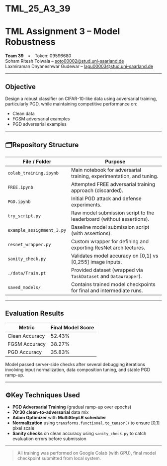 # TML_25_A3_39

# TML Assignment 3 – Model Robustness  

**Team 39** • Token: 09596680  
Soham Ritesh Tolwala – soto00002@stud.uni-saarland.de  
Laxmiraman Dnyaneshwar Gudewar – lagu00003@stud.uni-saarland.de  

---

## Objective

Design a robust classifier on CIFAR-10-like data using adversarial training, particularly PGD, while maintaining competitive performance on:
- Clean data
- FGSM adversarial examples
- PGD adversarial examples

---

## 🗂Repository Structure

| File / Folder              | Purpose                                                                 |
|---------------------------|-------------------------------------------------------------------------|
| `colab_training.ipynb`    | Main notebook for adversarial training, experimentation, and tuning. |
| `FREE.ipynb`              | Attempted FREE adversarial training approach (discarded).            |
| `PGD.ipynb`               | Initial PGD attack and defense experiments.                           |
| `try_script.py`           | Raw model submission script to the leaderboard (without assertions). |
| `example_assignment_3.py` | Baseline model submission script (with assertions).                   |
| `resnet_wrapper.py`       | Custom wrapper for defining and exporting ResNet architectures.       |
| `sanity_check.py`         | Validates model accuracy on [0,1] vs [0,255] image inputs.            |
| `./data/Train.pt`         | Provided dataset (wrapped via `TaskDataset` and `DataWrapper`).       |
| `saved_models/`           | Contains trained model checkpoints for final and intermediate runs.  |

---

## Evaluation Results

| Metric             | Final Model Score |
|--------------------|-------------------|
| Clean Accuracy   | 52.43%            |
| FGSM Accuracy    | 38.27%            |
| PGD Accuracy     | 35.83%            |

Model passed server-side checks after several debugging iterations involving input normalization, data composition tuning, and stable PGD ramp-up.

---

## ⚙Key Techniques Used

- **PGD Adversarial Training** (gradual ramp-up over epochs)
- **70:30 clean-to-adversarial** data mix
- **Adam Optimizer** with **MultiStepLR scheduler**
- **Normalization** using `transforms.functional.to_tensor()` to ensure [0,1] pixel scale
- **Sanity checks** on clean accuracy using `sanity_check.py` to catch evaluation errors before submission

---

> All training was performed on Google Colab (with GPU), final model checkpoint submitted from local system.
